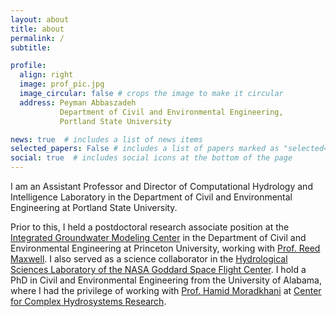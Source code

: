 ```yaml
---
layout: about
title: about
permalink: /
subtitle:

profile:
  align: right
  image: prof_pic.jpg
  image_circular: false # crops the image to make it circular
  address: Peyman Abbaszadeh
           Department of Civil and Environmental Engineering, 
           Portland State University

news: true  # includes a list of news items
selected_papers: False # includes a list of papers marked as "selected={true}"
social: true  # includes social icons at the bottom of the page
---
```


I am an Assistant Professor and Director of Computational Hydrology and Intelligence Laboratory in the Department of Civil and Environmental Engineering at Portland State University. 

Prior to this, I held a postdoctoral research associate position at the [Integrated Groundwater Modeling Center](https://igwmc.princeton.edu) in the Department of Civil and Environmental Engineering at Princeton University, working with [Prof. Reed Maxwell](http://maxwell.princeton.edu). I also served as a science collaborator in the [Hydrological Sciences Laboratory of the NASA Goddard Space Flight Center](https://science.gsfc.nasa.gov/sed/bio/108710/). I hold a PhD in Civil and Environmental Engineering from the University of Alabama, where I had the privilege of working with [Prof. Hamid Moradkhani](https://moradkhani.ua.edu) at [Center for Complex Hydrosystems Research](https://cchr.eng.ua.edu).